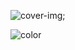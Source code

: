 
<!-- background image -->

![cover-img](https://assets.codepen.io/47791/colorful-smoke.jpg);

<!-- background color // can it be gradient? check it out & lets see -->

![color](#3f51b5)
